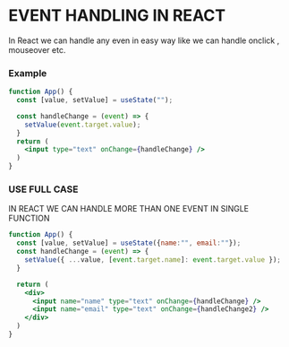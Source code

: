 # EVENT HANDLING IN REACT

In React we can handle any even in easy way like we can handle onclick , mouseover etc.

### Example


```jsx
function App() {
  const [value, setValue] = useState("");

  const handleChange = (event) => {
    setValue(event.target.value);
  }
  return (
    <input type="text" onChange={handleChange} />
  )
}
```

### USE FULL CASE 

IN REACT WE CAN HANDLE MORE THAN ONE EVENT IN SINGLE FUNCTION




```jsx
function App() {
  const [value, setValue] = useState({name:"", email:""});
  const handleChange = (event) => {
    setValue({ ...value, [event.target.name]: event.target.value });
  }

  return (
    <div>
      <input name="name" type="text" onChange={handleChange} />
      <input name="email" type="text" onChange={handleChange2} />
    </div>
  )
}
``` 

